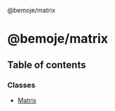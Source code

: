 @bemoje/matrix

# @bemoje/matrix

## Table of contents

### Classes

- [Matrix](https://github.com/bemoje/tsmono/blob/main/pkg/matrix/docs/md/classes/Matrix.md)
